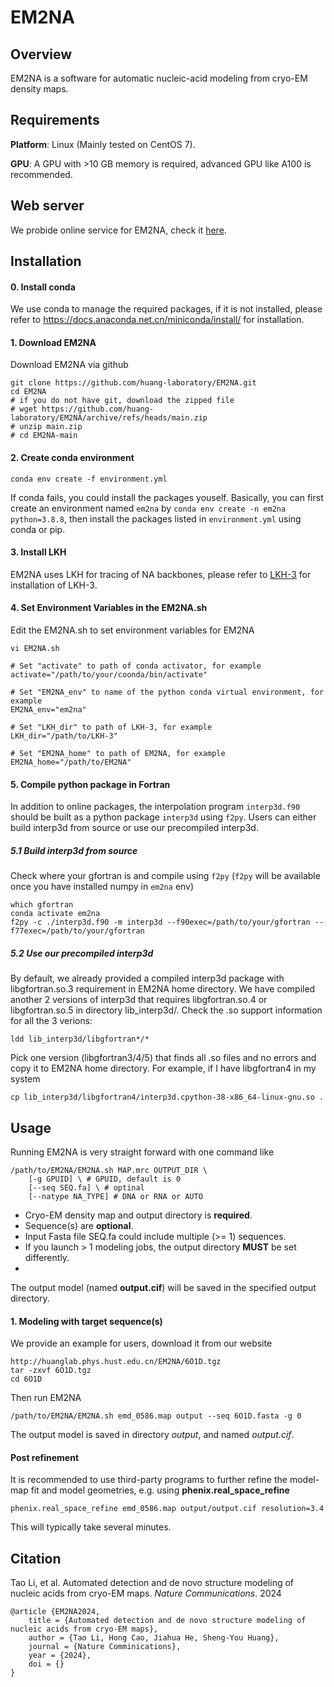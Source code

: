 # EM2NA
## Overview
EM2NA is a software for automatic nucleic-acid modeling from cryo-EM density maps. 

## Requirements
**Platform**: Linux (Mainly tested on CentOS 7).

**GPU**: A GPU with >10 GB memory is required, advanced GPU like A100 is recommended.

## Web server
We probide online service for EM2NA, check it [here](http://huanglab.phys.hust.edu.cn/EM2NA/server.php).

## Installation
#### 0. Install conda

We use conda to manage the required packages, if it is not installed, please refer to https://docs.anaconda.net.cn/miniconda/install/ for installation.

#### 1. Download EM2NA

Download EM2NA via github
```
git clone https://github.com/huang-laboratory/EM2NA.git
cd EM2NA
# if you do not have git, download the zipped file
# wget https://github.com/huang-laboratory/EM2NA/archive/refs/heads/main.zip
# unzip main.zip
# cd EM2NA-main
```

#### 2. Create conda environment
```
conda env create -f environment.yml
```
If conda fails, you could install the packages youself. Basically, you can first create an environment named `em2na` by `conda env create -n em2na python=3.8.8`, then install the packages listed in `environment.yml` using conda or pip.

#### 3. Install LKH
EM2NA uses LKH for tracing of NA backbones, please refer to [LKH-3](http://webhotel4.ruc.dk/~keld/research/LKH-3) for installation of LKH-3.

#### 4. Set Environment Variables in the EM2NA.sh
Edit the EM2NA.sh to set environment variables for EM2NA
```
vi EM2NA.sh

# Set "activate" to path of conda activator, for example
activate="/path/to/your/coonda/bin/activate"

# Set "EM2NA_env" to name of the python conda virtual environment, for example
EM2NA_env="em2na"

# Set "LKH_dir" to path of LKH-3, for example
LKH_dir="/path/to/LKH-3"

# Set "EM2NA_home" to path of EM2NA, for example
EM2NA_home="/path/to/EM2NA"
```

#### 5. Compile python package in Fortran
In addition to online packages, the interpolation program `interp3d.f90` should be built as a python package `interp3d` using `f2py`. Users can either build interp3d from source or use our precompiled interp3d.

##### 5.1 Build interp3d from source
Check where your gfortran is and compile using `f2py` (`f2py` will be available once you have installed numpy in `em2na` env)
```
which gfortran
conda activate em2na
f2py -c ./interp3d.f90 -m interp3d --f90exec=/path/to/your/gfortran --f77exec=/path/to/your/gfortran
```

##### 5.2 Use our precompiled interp3d
By default, we already provided a compiled interp3d package with libgfortran.so.3 requirement in EM2NA home directory. We have compiled another 2 versions of interp3d that requires libgfortran.so.4 or libgfortran.so.5 in directory lib_interp3d/. Check the .so support information for all the 3 verions:
```
ldd lib_interp3d/libgfortran*/*
```
Pick one version (libgfortran3/4/5) that finds all .so files and no errors and copy it to EM2NA home directory. For example, if I have libgfortran4 in my system
```
cp lib_interp3d/libgfortran4/interp3d.cpython-38-x86_64-linux-gnu.so .
```


## Usage
Running EM2NA is very straight forward with one command like
```
/path/to/EM2NA/EM2NA.sh MAP.mrc OUTPUT_DIR \
    [-g GPUID] \ # GPUID, default is 0
    [--seq SEQ.fa] \ # optinal
    [--natype NA_TYPE] # DNA or RNA or AUTO
```
- Cryo-EM density map and output directory is **required**.
- Sequence(s) are **optional**.
- Input Fasta file SEQ.fa could include multiple (>= 1) sequences.
- If you launch > 1 modeling jobs, the output directory **MUST** be set differently.
- 
The output model (named **output.cif**) will be saved in the specified output directory.

#### 1. Modeling with target sequence(s)
We provide an example for users, download it from our website
```
http://huanglab.phys.hust.edu.cn/EM2NA/6O1D.tgz
tar -zxvf 6O1D.tgz
cd 6O1D
```
Then run EM2NA
```
/path/to/EM2NA/EM2NA.sh emd_0586.map output --seq 6O1D.fasta -g 0
```
The output model is saved in directory *output*, and named *output.cif*.

#### Post refinement
It is recommended to use third-party programs to further refine the model-map fit and model geometries, e.g. using **phenix.real_space_refine**
```
phenix.real_space_refine emd_0586.map output/output.cif resolution=3.4
```
This will typically take several minutes.


## Citation
Tao Li, et al. Automated detection and de novo structure modeling of nucleic acids from cryo-EM maps. *Nature Communications*. 2024
```
@article {EM2NA2024,
	title = {Automated detection and de novo structure modeling of nucleic acids from cryo-EM maps},
	author = {Tao Li, Hong Cao, Jiahua He, Sheng-You Huang},
	journal = {Nature Comminications},
	year = {2024},
	doi = {}
}
```
